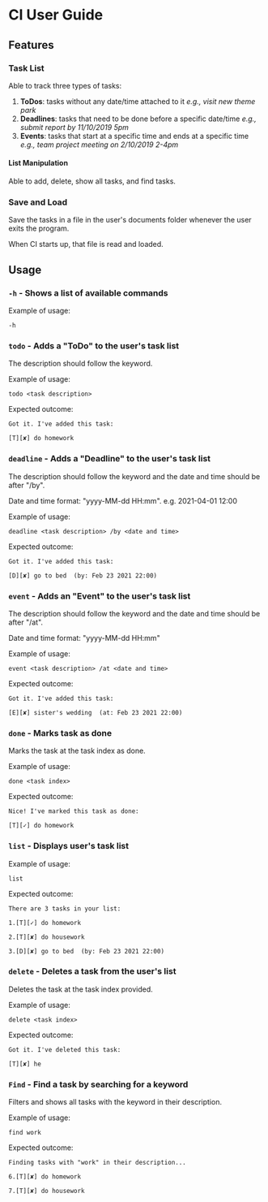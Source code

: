 # CI User Guide

## Features 

### Task List
Able to track three types of tasks:
1. **ToDos**: tasks without any date/time attached to it *e.g., visit new theme park*
2. **Deadlines**: tasks that need to be done before a specific date/time *e.g., submit report by 11/10/2019 5pm*
3. **Events**: tasks that start at a specific time and ends at a specific time *e.g., team project meeting on 2/10/2019 2-4pm*

#### List Manipulation
Able to add, delete, show all tasks, and find tasks.

### Save and Load
Save the tasks in a file in the user's documents folder whenever the user exits the program.

When CI starts up, that file is read and loaded.

## Usage

### `-h` - Shows a list of available commands

Example of usage:

`-h`

### `todo` - Adds a "ToDo" to the user's task list

The description should follow the keyword.

Example of usage:

`todo <task description>`

Expected outcome:

`Got it. I've added this task:`

`[T][✘] do homework`

### `deadline` - Adds a "Deadline" to the user's task list

The description should follow the keyword and the date and time should be after "/by".

Date and time format: "yyyy-MM-dd HH:mm". e.g. 2021-04-01 12:00

Example of usage:

`deadline <task description> /by <date and time>`

Expected outcome:

`Got it. I've added this task:`

`[D][✘] go to bed  (by: Feb 23 2021 22:00)`

### `event` - Adds an "Event" to the user's task list

The description should follow the keyword and the date and time should be after "/at".

Date and time format: "yyyy-MM-dd HH:mm"

Example of usage:

`event <task description> /at <date and time>`

Expected outcome:

`Got it. I've added this task:`

`[E][✘] sister's wedding  (at: Feb 23 2021 22:00)`

### `done` - Marks task as done

Marks the task at the task index as done.

Example of usage:

`done <task index>`

Expected outcome:

`Nice! I've marked this task as done:`

`[T][✓] do homework`

### `list` - Displays user's task list

Example of usage:

`list`

Expected outcome:

`There are 3 tasks in your list:`

`1.[T][✓] do homework`

`2.[T][✘] do housework`

`3.[D][✘] go to bed  (by: Feb 23 2021 22:00)`

### `delete` - Deletes a task from the user's list

Deletes the task at the task index provided.

Example of usage:

`delete <task index>`

Expected outcome:

`Got it. I've deleted this task:`

`[T][✘] he`

### `Find` - Find a task by searching for a keyword

Filters and shows all tasks with the keyword in their description.

Example of usage:

`find work`

Expected outcome:

`Finding tasks with "work" in their description...`

`6.[T][✘] do homework`

`7.[T][✘] do housework`
